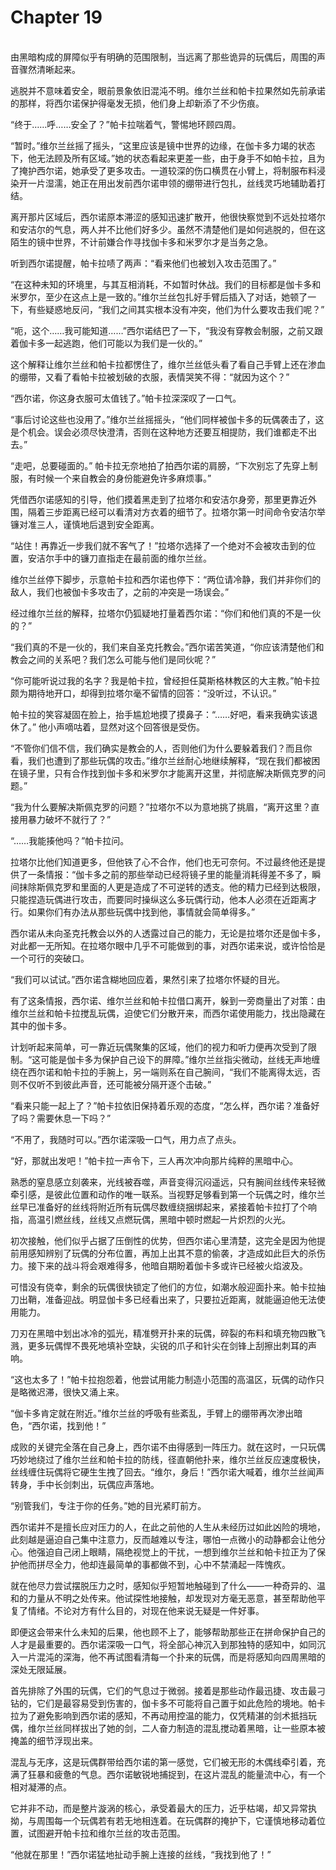 # Chapter 19

<br>
由黑暗构成的屏障似乎有明确的范围限制，当远离了那些诡异的玩偶后，周围的声音骤然清晰起来。

逃脱并不意味着安全，眼前景象依旧混沌不明。维尔兰丝和帕卡拉果然如先前承诺的那样，将西尔诺保护得毫发无损，他们身上却新添了不少伤痕。

“终于……呼……安全了？”帕卡拉喘着气，警惕地环顾四周。

“暂时。”维尔兰丝摇了摇头，“这里应该是镜中世界的边缘，在伽卡多力竭的状态下，他无法顾及所有区域。”她的状态看起来更差一些，由于身手不如帕卡拉，且为了掩护西尔诺，她承受了更多攻击。一道较深的伤口横贯在小臂上，将制服布料浸染开一片湿濡，她正在用出发前西尔诺申领的绷带进行包扎，丝线灵巧地辅助着打结。

离开那片区域后，西尔诺原本滞涩的感知迅速扩散开，他很快察觉到不远处拉塔尔和安洁尔的气息，两人并不比他们好多少。虽然不清楚他们是如何逃脱的，但在这陌生的镜中世界，不计前嫌合作寻找伽卡多和米罗尔才是当务之急。

听到西尔诺提醒，帕卡拉啧了两声：“看来他们也被划入攻击范围了。”

“在这种未知的环境里，与其互相消耗，不如暂时休战。我们的目标都是伽卡多和米罗尔，至少在这点上是一致的。”维尔兰丝包扎好手臂后插入了对话，她顿了一下，有些疑惑地反问，“我们之间其实根本没有冲突，他们为什么要攻击我们呢？”

“呃，这个……我可能知道……”西尔诺结巴了一下，“我没有穿教会制服，之前又跟着伽卡多一起逃跑，他们可能以为我们是一伙的。”

这个解释让维尔兰丝和帕卡拉都愣住了，维尔兰丝低头看了看自己手臂上还在渗血的绷带，又看了看帕卡拉被划破的衣服，表情哭笑不得：“就因为这个？”

“西尔诺，你这身衣服可太值钱了。”帕卡拉深深叹了一口气。

“事后讨论这些也没用了。”维尔兰丝摇摇头，“他们同样被伽卡多的玩偶袭击了，这是个机会。误会必须尽快澄清，否则在这种地方还要互相提防，我们谁都走不出去。”

“走吧，总要碰面的。” 帕卡拉无奈地拍了拍西尔诺的肩膀，“下次别忘了先穿上制服，有时候一个来自教会的身份能避免许多麻烦事。”

凭借西尔诺感知的引导，他们摸着黑走到了拉塔尔和安洁尔身旁，那里更靠近外围，隔着三步距离已经可以看清对方衣着的细节了。拉塔尔第一时间命令安洁尔举镰对准三人，谨慎地后退到安全距离。

“站住！再靠近一步我们就不客气了！”拉塔尔选择了一个绝对不会被攻击到的位置，安洁尔手中的镰刀直指走在最前面的维尔兰丝。

维尔兰丝停下脚步，示意帕卡拉和西尔诺也停下：“两位请冷静，我们并非你们的敌人，我们也被伽卡多攻击了，之前的冲突是一场误会。”

经过维尔兰丝的解释，拉塔尔仍狐疑地打量着西尔诺：“你们和他们真的不是一伙的？”

“我们真的不是一伙的，我们来自圣克托教会。”西尔诺苦笑道，“你应该清楚他们和教会之间的关系吧？我们怎么可能与他们是同伙呢？”

“你可能听说过我的名字？我是帕卡拉，曾经担任莫斯格林教区的大主教。”帕卡拉颇为期待地开口，却得到拉塔尔毫不留情的回答：“没听过，不认识。”

帕卡拉的笑容凝固在脸上，抬手尴尬地摸了摸鼻子：“……好吧，看来我确实该退休了。” 他小声嘀咕着，显然对这个回答很是受伤。

“不管你们信不信，我们确实是教会的人，否则他们为什么要躲着我们？而且你看，我们也遭到了那些玩偶的攻击。”维尔兰丝耐心地继续解释，“现在我们都被困在镜子里，只有合作找到伽卡多和米罗尔才能离开这里，并彻底解决斯佩克罗的问题。”

“我为什么要解决斯佩克罗的问题？”拉塔尔不以为意地挑了挑眉，“离开这里？直接用暴力破坏不就行了？”

“……我能揍他吗？”帕卡拉问。

拉塔尔比他们知道更多，但他铁了心不合作，他们也无可奈何。不过最终他还是提供了一条情报：“伽卡多之前的那些举动已经将镜子里的能量消耗得差不多了，瞬间抹除斯佩克罗和里面的人更是造成了不可逆转的透支。他的精力已经到达极限，只能捏造玩偶进行攻击，而要同时操纵这么多玩偶行动，他本人必须在近距离才行。如果你们有办法从那些玩偶中找到他，事情就会简单得多。”

西尔诺从未向圣克托教会以外的人透露过自己的能力，无论是拉塔尔还是伽卡多，对此都一无所知。在拉塔尔眼中几乎不可能做到的事，对西尔诺来说，或许恰恰是一个可行的突破口。

“我们可以试试。”西尔诺含糊地回应着，果然引来了拉塔尔怀疑的目光。

有了这条情报，西尔诺、维尔兰丝和帕卡拉借口离开，躲到一旁商量出了对策：由维尔兰丝和帕卡拉搅乱玩偶，迫使它们分散开来，而西尔诺使用能力，找出隐藏在其中的伽卡多。

计划听起来简单，可一靠近玩偶聚集的区域，他们的视力和听力便再次受到了限制。“这可能是伽卡多为保护自己设下的屏障。”维尔兰丝指尖微动，丝线无声地缠绕在西尔诺和帕卡拉的手腕上，另一端则系在自己腕间，“我们不能离得太远，否则不仅听不到彼此声音，还可能被分隔开逐个击破。”

“看来只能一起上了？”帕卡拉依旧保持着乐观的态度，“怎么样，西尔诺？准备好了吗？需要休息一下吗？”

“不用了，我随时可以。”西尔诺深吸一口气，用力点了点头。

“好，那就出发吧！”帕卡拉一声令下，三人再次冲向那片纯粹的黑暗中心。

熟悉的窒息感立刻袭来，光线被吞噬，声音变得沉闷遥远，只有腕间丝线传来轻微牵引感，是彼此位置和动作的唯一联系。当视野足够看到第一个玩偶之时，维尔兰丝早已准备好的丝线将附近所有玩偶尽数缠绕捆绑起来，紧接着帕卡拉打了个响指，高温引燃丝线，丝线又点燃玩偶，黑暗中顿时燃起一片炽烈的火光。

初次接触，他们似乎占据了压倒性的优势，但西尔诺心里清楚，这完全是因为他提前用感知辨别了玩偶的分布位置，再加上出其不意的偷袭，才造成如此巨大的杀伤力。接下来的战斗将会艰难得多，他暗自期盼着伽卡多或许已经被火焰波及。

可惜没有侥幸，剩余的玩偶很快锁定了他们的方位，如潮水般迎面扑来。帕卡拉抽刀出鞘，准备迎战。明显伽卡多已经看出来了，只要拉近距离，就能逼迫他无法使用能力。

刀刃在黑暗中划出冰冷的弧光，精准劈开扑来的玩偶，碎裂的布料和填充物四散飞溅，更多玩偶悍不畏死地填补空缺，尖锐的爪子和针尖在剑锋上刮擦出刺耳的声响。

“这也太多了！”帕卡拉抱怨着，他尝试用能力制造小范围的高温区，玩偶的动作只是略微迟滞，很快又涌上来。

“伽卡多肯定就在附近。”维尔兰丝的呼吸有些紊乱，手臂上的绷带再次渗出暗色，“西尔诺，找到他！”

成败的关键完全落在自己身上，西尔诺不由得感到一阵压力。就在这时，一只玩偶巧妙地绕过了维尔兰丝和帕卡拉的防线，径直朝他扑来，维尔兰丝反应速度极快，丝线缠住玩偶将它硬生生拽了回去。“维尔，身后！”西尔诺大喊着，维尔兰丝闻声转身，手中长剑刺出，玩偶应声落地。

“别管我们，专注于你的任务。”她的目光紧盯前方。

西尔诺并不是擅长应对压力的人，在此之前他的人生从未经历过如此凶险的境地，此刻越是逼迫自己集中注意力，反而越难以专注，哪怕一点微小的动静都会让他分心。他强迫自己闭上眼睛，隔绝视觉上的干扰，一想到维尔兰丝和帕卡拉正为了保护他而拼尽全力，他却连最简单的事都做不到，心中不禁涌起一阵愧疚。

就在他尽力尝试摆脱压力之时，感知似乎短暂地触碰到了什么——一种奇异的、温和的力量从不明之处传来。他试探性地接触，却发现对方毫无恶意，甚至帮助他平复了情绪。不论对方有什么目的，对现在他来说无疑是一件好事。

即便这会带来什么未知的后果，他也顾不上了，能够帮助那些正在拼命保护自己的人才是最重要的。西尔诺深吸一口气，将全部心神沉入到那独特的感知中，如同沉入一片混沌的深海，他不再试图看清每一个扑来的玩偶，而是将感知向四周黑暗的深处无限延展。

首先排除了外围的玩偶，它们的气息过于微弱。接着是那些动作最迅捷、攻击最刁钻的，它们是最容易受到伤害的，伽卡多不可能将自己置于如此危险的境地。帕卡拉为了避免影响到西尔诺的感知，不再动用控温的能力，仅凭精湛的剑术抵挡玩偶，维尔兰丝同样拔出了她的剑，二人奋力制造的混乱搅动着黑暗，让一些原本被掩盖的细节浮现出来。

混乱与无序，这是玩偶群带给西尔诺的第一感觉，它们被无形的木偶线牵引着，充满了狂暴和疲惫的气息。西尔诺敏锐地捕捉到，在这片混乱的能量流中心，有一个相对凝滞的点。

它并非不动，而是整片漩涡的核心，承受着最大的压力，近乎枯竭，却又异常执拗，与周围每一个玩偶若有若无地相连着。在玩偶群的掩护下，它谨慎地移动着位置，试图避开帕卡拉和维尔兰丝的攻击范围。

“他就在那里！”西尔诺猛地扯动手腕上连接的丝线，“我找到他了！”
